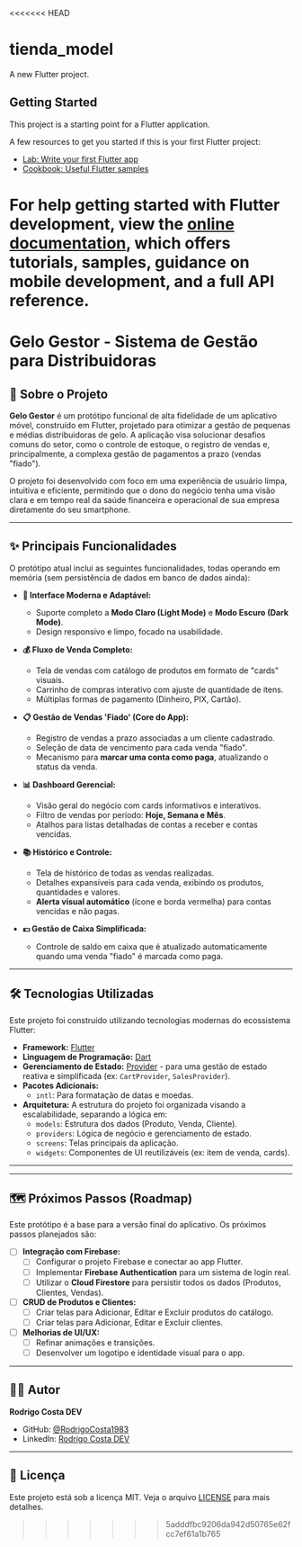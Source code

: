 <<<<<<< HEAD
# tienda_model

A new Flutter project.

## Getting Started

This project is a starting point for a Flutter application.

A few resources to get you started if this is your first Flutter project:

- [Lab: Write your first Flutter app](https://docs.flutter.dev/get-started/codelab)
- [Cookbook: Useful Flutter samples](https://docs.flutter.dev/cookbook)

For help getting started with Flutter development, view the
[online documentation](https://docs.flutter.dev/), which offers tutorials,
samples, guidance on mobile development, and a full API reference.
=======
# Gelo Gestor - Sistema de Gestão para Distribuidoras

## 📖 Sobre o Projeto

**Gelo Gestor** é um protótipo funcional de alta fidelidade de um aplicativo móvel, construído em Flutter, projetado para otimizar a gestão de pequenas e médias distribuidoras de gelo. A aplicação visa solucionar desafios comuns do setor, como o controle de estoque, o registro de vendas e, principalmente, a complexa gestão de pagamentos a prazo (vendas "fiado").

O projeto foi desenvolvido com foco em uma experiência de usuário limpa, intuitiva e eficiente, permitindo que o dono do negócio tenha uma visão clara e em tempo real da saúde financeira e operacional de sua empresa diretamente do seu smartphone.

-----

## ✨ Principais Funcionalidades

O protótipo atual inclui as seguintes funcionalidades, todas operando em memória (sem persistência de dados em banco de dados ainda):

  * **📱 Interface Moderna e Adaptável:**

      * Suporte completo a **Modo Claro (Light Mode)** e **Modo Escuro (Dark Mode)**.
      * Design responsivo e limpo, focado na usabilidade.

  * **💰 Fluxo de Venda Completo:**

      * Tela de vendas com catálogo de produtos em formato de "cards" visuais.
      * Carrinho de compras interativo com ajuste de quantidade de itens.
      * Múltiplas formas de pagamento (Dinheiro, PIX, Cartão).

  * **📋 Gestão de Vendas 'Fiado' (Core do App):**

      * Registro de vendas a prazo associadas a um cliente cadastrado.
      * Seleção de data de vencimento para cada venda "fiado".
      * Mecanismo para **marcar uma conta como paga**, atualizando o status da venda.

  * **📊 Dashboard Gerencial:**

      * Visão geral do negócio com cards informativos e interativos.
      * Filtro de vendas por período: **Hoje, Semana e Mês**.
      * Atalhos para listas detalhadas de contas a receber e contas vencidas.

  * **📚 Histórico e Controle:**

      * Tela de histórico de todas as vendas realizadas.
      * Detalhes expansíveis para cada venda, exibindo os produtos, quantidades e valores.
      * **Alerta visual automático** (ícone e borda vermelha) para contas vencidas e não pagas.

  * **💵 Gestão de Caixa Simplificada:**

      * Controle de saldo em caixa que é atualizado automaticamente quando uma venda "fiado" é marcada como paga.

-----

## 🛠️ Tecnologias Utilizadas

Este projeto foi construído utilizando tecnologias modernas do ecossistema Flutter:

  * **Framework:** [Flutter](https://flutter.dev/)
  * **Linguagem de Programação:** [Dart](https://dart.dev/)
  * **Gerenciamento de Estado:** [Provider](https://pub.dev/packages/provider) - para uma gestão de estado reativa e simplificada (ex: `CartProvider`, `SalesProvider`).
  * **Pacotes Adicionais:**
      * `intl`: Para formatação de datas e moedas.
  * **Arquitetura:** A estrutura do projeto foi organizada visando a escalabilidade, separando a lógica em:
      * `models`: Estrutura dos dados (Produto, Venda, Cliente).
      * `providers`: Lógica de negócio e gerenciamento de estado.
      * `screens`: Telas principais da aplicação.
      * `widgets`: Componentes de UI reutilizáveis (ex: item de venda, cards).

-----

 
-----

## 🗺️ Próximos Passos (Roadmap)

Este protótipo é a base para a versão final do aplicativo. Os próximos passos planejados são:

  - [ ] **Integração com Firebase:**
      - [ ] Configurar o projeto Firebase e conectar ao app Flutter.
      - [ ] Implementar **Firebase Authentication** para um sistema de login real.
      - [ ] Utilizar o **Cloud Firestore** para persistir todos os dados (Produtos, Clientes, Vendas).
  - [ ] **CRUD de Produtos e Clientes:**
      - [ ] Criar telas para Adicionar, Editar e Excluir produtos do catálogo.
      - [ ] Criar telas para Adicionar, Editar e Excluir clientes.
  - [ ] **Melhorias de UI/UX:**
      - [ ] Refinar animações e transições.
      - [ ] Desenvolver um logotipo e identidade visual para o app.

-----

## 👨‍💻 Autor

**Rodrigo Costa DEV**

  * GitHub: [@RodrigoCosta1983](https://github.com/RodrigoCosta1983)
  * LinkedIn: [Rodrigo Costa DEV](https://www.linkedin.com/in/dev-rodrigo-costa/)

-----

## 📄 Licença

Este projeto está sob a licença MIT. Veja o arquivo [LICENSE](https://www.google.com/search?q=LICENSE) para mais detalhes.
>>>>>>> 5adddfbc9206da942d50765e62fcc7ef61a1b765
